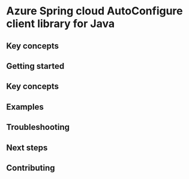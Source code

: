 # Azure Spring cloud AutoConfigure client library for Java

## Key concepts
## Getting started
## Key concepts
## Examples
## Troubleshooting
## Next steps
## Contributing
